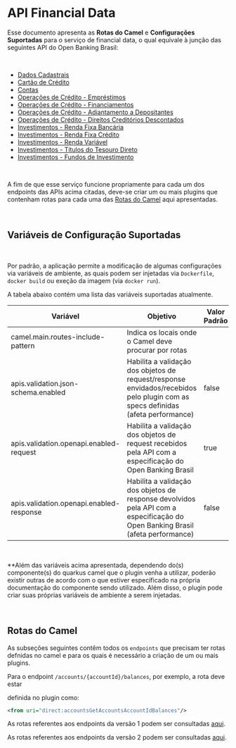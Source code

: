 # API Financial Data

Esse documento apresenta as **Rotas do Camel** e **Configurações Suportadas** para
o serviço de financial data, o qual equivale à junção das seguintes API do
Open Banking Brasil:

&nbsp;

- [Dados Cadastrais](https://openfinancebrasil.atlassian.net/wiki/spaces/OF/pages/17370003/API+-+Dados+Cadastrais)
- [Cartão de Crédito](https://openfinancebrasil.atlassian.net/wiki/spaces/OF/pages/17370864/API+-+Cart+o+de+Cr+dito)
- [Contas](https://openfinancebrasil.atlassian.net/wiki/spaces/OF/pages/17371726/API+-+Contas)
- [Operações de Crédito - Empréstimos](https://openfinancebrasil.atlassian.net/wiki/spaces/OF/pages/17372520/API+-+Opera+es+de+Cr+dito+-+Empr+stimos)
- [Operações de Crédito - Financiamentos](https://openfinancebrasil.atlassian.net/wiki/spaces/OF/pages/17373362/API+-+Opera+es+de+Cr+dito+-+Financiamento)
- [Operações de Crédito - Adiantamento a Depositantes](https://openfinancebrasil.atlassian.net/wiki/spaces/OF/pages/17374226/API+-+Opera+es+de+Cr+dito+-+Adiantamento+a+Depositantes)
- [Operações de Crédito - Direitos Creditórios Descontados](https://openfinancebrasil.atlassian.net/wiki/spaces/OF/pages/17375055/API+-+Opera+es+de+Cr+dito+-+Direitos+Credit+rios+Descontados)
- [Investimentos - Renda Fixa Bancária](https://openfinancebrasil.atlassian.net/wiki/spaces/OF/pages/75006394/API+-+Investimentos+-+Renda+Fixa+Banc+ria)
- [Investimentos - Renda Fixa Crédito](https://openfinancebrasil.atlassian.net/wiki/spaces/OF/pages/75005953/API+-+Investimentos+-+Renda+Fixa+Cr+dito)
- [Investimentos - Renda Variável](https://openfinancebrasil.atlassian.net/wiki/spaces/OF/pages/82378753/API+-+Investimentos+-+Renda+Vari+vel)
- [Investimentos - Títulos do Tesouro Direto](https://openfinancebrasil.atlassian.net/wiki/spaces/OF/pages/86605826/API+-+Investimentos+-+T+tulos+do+Tesouro+Direto)
- [Investimentos - Fundos de Investimento](https://openfinancebrasil.atlassian.net/wiki/spaces/OF/pages/89784321/API+-+Investimentos+-+Fundos+de+Investimento)

&nbsp;

A fim de que esse serviço funcione propriamente para cada um dos endpoints das APIs
acima citadas, deve-se criar um ou mais plugins que contenham rotas para cada uma
das [Rotas do Camel](#rotas-do-camel) aqui apresentadas.

&nbsp;

## Variáveis de Configuração Suportadas

&nbsp;

Por padrão, a aplicação permite a modificação de algumas configurações via variáveis
de ambiente, as quais podem ser injetadas via `Dockerfile`, `docker build` ou exeção
da imagem (via `docker run`).

A tabela abaixo contém uma lista das variáveis suportadas atualmente.

| Variável                              | Objetivo                                                              | Valor Padrão |
|---------------------------------------|---------------------------------------------------------------------------------------------------------------------------------|--------------|
| camel.main.routes-include-pattern     | Indica os locais onde o Camel deve procurar por rotas                                                                           |              |
| apis.validation.json-schema.enabled   | Habilita a validação dos objetos de request/response envidados/recebidos pelo plugin com as specs definidas (afeta performance) | false        |
| apis.validation.openapi.enabled-request       | Habilita a validação dos objetos de request recebidos pela API com a especificação do Open Banking Brasil   | true         |
| apis.validation.openapi.enabled-response       | Habilita a validação dos objetos de response devolvidos pela API com a especificação do Open Banking Brasil (afeta performance)   | false         |

&nbsp;

**Além das variáveis acima apresentada, dependendo do(s) componente(s) do quarkus
camel que o plugin venha a utilizar, poderão existir outras de acordo com o que
estiver específicado na própria documentação do componente sendo utilizado. Além
disso, o plugin pode criar suas próprias variáveis de ambiente a serem injetadas.

&nbsp;

## Rotas do Camel

As subseções seguintes contêm todos os `endpoints` que precisam ter rotas defnidas
no camel e para os quais é necessário a criação de um ou mais plugins.

Para o endpoint `/accounts/{accountId}/balances`, por exemplo, a rota deve estar

definida no plugin como:

```xml
<from uri="direct:accountsGetAccountsAccountIdBalances"/>
```

As rotas referentes aos endpoints da versão 1 podem ser consultadas [aqui](routes-v1.md).

As rotas referentes aos endpoints da versão 2 podem ser consultadas [aqui](routes-v2.md).